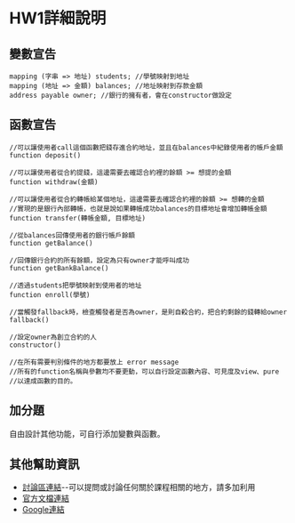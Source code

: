 # HW1詳細說明

## 變數宣告
```
mapping (字串 => 地址) students; //學號映射到地址
mapping (地址 => 金額) balances; //地址映射到存款金額
address payable owner; //銀行的擁有者，會在constructor做設定
```
## 函數宣告

```
//可以讓使用者call這個函數把錢存進合約地址，並且在balances中紀錄使用者的帳戶金額
function deposit()

//可以讓使用者從合約提錢，這邊需要去確認合約裡的餘額 >= 想提的金額
function withdraw(金額)

//可以讓使用者從合約轉帳給某個地址，這邊需要去確認合約裡的餘額 >= 想轉的金額
//實現的是銀行內部轉帳，也就是說如果轉帳成功balances的目標地址會增加轉帳金額
function transfer(轉帳金額, 目標地址)

//從balances回傳使用者的銀行帳戶餘額
function getBalance()

//回傳銀行合約的所有餘額，設定為只有owner才能呼叫成功
function getBankBalance()

//透過students把學號映射到使用者的地址
function enroll(學號)

//當觸發fallback時，檢查觸發者是否為owner，是則自殺合約，把合約剩餘的錢轉給owner
fallback()

//設定owner為創立合約的人
constructor()

//在所有需要判別條件的地方都要放上 error message
//所有的function名稱與參數均不要更動，可以自行設定函數內容、可見度及view、pure
//以達成函數的目的。
```
## 加分題
自由設計其他功能，可自行添加變數與函數。

## 其他幫助資訊
* [討論區連結](https://tlk.io/scu-blockchain)--可以提問或討論任何關於課程相關的地方，請多加利用
* [官方文檔連結](https://solidity.readthedocs.io/en/v0.6.0/contracts.html)
* [Google連結](https://google.com)
